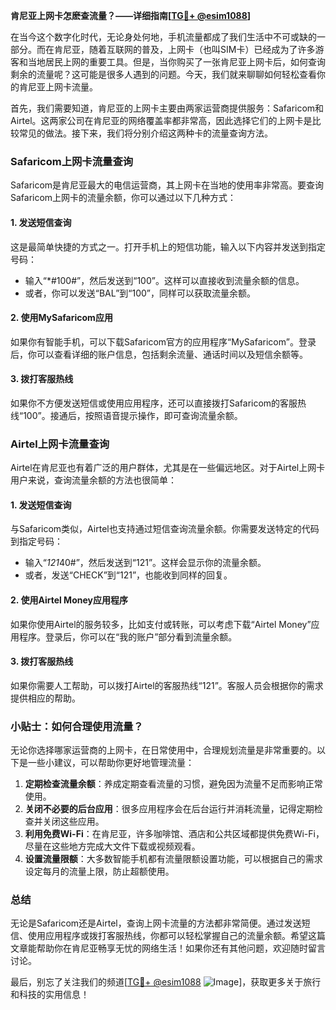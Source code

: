 **肯尼亚上网卡怎麽查流量？——详细指南[[TG💪+ @esim1088](https://t.me/s/esim1088)]**

在当今这个数字化时代，无论身处何地，手机流量都成了我们生活中不可或缺的一部分。而在肯尼亚，随着互联网的普及，上网卡（也叫SIM卡）已经成为了许多游客和当地居民上网的重要工具。但是，当你购买了一张肯尼亚上网卡后，如何查询剩余的流量呢？这可能是很多人遇到的问题。今天，我们就来聊聊如何轻松查看你的肯尼亚上网卡流量。

首先，我们需要知道，肯尼亚的上网卡主要由两家运营商提供服务：Safaricom和Airtel。这两家公司在肯尼亚的网络覆盖率都非常高，因此选择它们的上网卡是比较常见的做法。接下来，我们将分别介绍这两种卡的流量查询方法。

### Safaricom上网卡流量查询

Safaricom是肯尼亚最大的电信运营商，其上网卡在当地的使用率非常高。要查询Safaricom上网卡的流量余额，你可以通过以下几种方式：

#### 1. **发送短信查询**
这是最简单快捷的方式之一。打开手机上的短信功能，输入以下内容并发送到指定号码：
- 输入“*#100#”，然后发送到“100”。这样可以直接收到流量余额的信息。
- 或者，你可以发送“BAL”到“100”，同样可以获取流量余额。

#### 2. **使用MySafaricom应用**
如果你有智能手机，可以下载Safaricom官方的应用程序“MySafaricom”。登录后，你可以查看详细的账户信息，包括剩余流量、通话时间以及短信余额等。

#### 3. **拨打客服热线**
如果你不方便发送短信或使用应用程序，还可以直接拨打Safaricom的客服热线“100”。接通后，按照语音提示操作，即可查询流量余额。

### Airtel上网卡流量查询

Airtel在肯尼亚也有着广泛的用户群体，尤其是在一些偏远地区。对于Airtel上网卡用户来说，查询流量余额的方法也很简单：

#### 1. **发送短信查询**
与Safaricom类似，Airtel也支持通过短信查询流量余额。你需要发送特定的代码到指定号码：
- 输入“*121*40#”，然后发送到“121”。这样会显示你的流量余额。
- 或者，发送“CHECK”到“121”，也能收到同样的回复。

#### 2. **使用Airtel Money应用程序**
如果你使用Airtel的服务较多，比如支付或转账，可以考虑下载“Airtel Money”应用程序。登录后，你可以在“我的账户”部分看到流量余额。

#### 3. **拨打客服热线**
如果你需要人工帮助，可以拨打Airtel的客服热线“121”。客服人员会根据你的需求提供相应的帮助。

### 小贴士：如何合理使用流量？

无论你选择哪家运营商的上网卡，在日常使用中，合理规划流量是非常重要的。以下是一些小建议，可以帮助你更好地管理流量：

1. **定期检查流量余额**：养成定期查看流量的习惯，避免因为流量不足而影响正常使用。
2. **关闭不必要的后台应用**：很多应用程序会在后台运行并消耗流量，记得定期检查并关闭这些应用。
3. **利用免费Wi-Fi**：在肯尼亚，许多咖啡馆、酒店和公共区域都提供免费Wi-Fi，尽量在这些地方完成大文件下载或视频观看。
4. **设置流量限额**：大多数智能手机都有流量限额设置功能，可以根据自己的需求设定每月的流量上限，防止超额使用。

### 总结

无论是Safaricom还是Airtel，查询上网卡流量的方法都非常简便。通过发送短信、使用应用程序或拨打客服热线，你都可以轻松掌握自己的流量余额。希望这篇文章能帮助你在肯尼亚畅享无忧的网络生活！如果你还有其他问题，欢迎随时留言讨论。

最后，别忘了关注我们的频道[[TG💪+ @esim1088](https://t.me/s/esim1088) ![Image](https://i.postimg.cc/4NQfJmqS/Snipaste-2025-05-13-00-14-12.png)]，获取更多关于旅行和科技的实用信息！
